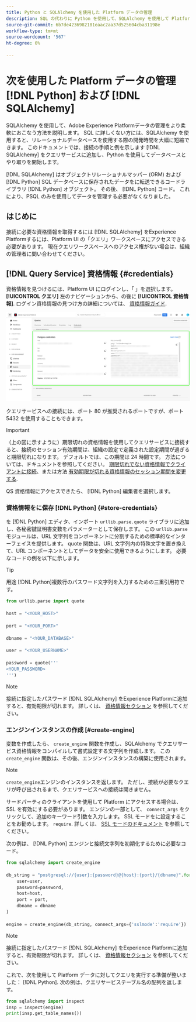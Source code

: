 ```yaml
---
title: Python と SQLAlchemy を使用した Platform データの管理
description: SQL の代わりに Python を使用して、SQLAlchemy を使用して Platform データを管理する方法を説明します。
source-git-commit: 6b7de4236982181eaac2aa37d525604cba31198e
workflow-type: tm+mt
source-wordcount: '567'
ht-degree: 0%

---
```


# 次を使用した Platform データの管理 [!DNL Python] および [!DNL SQLAlchemy]

SQLAlchemy を使用して、Adobe Experience Platformデータの管理をより柔軟におこなう方法を説明します。 SQL に詳しくない方には、SQLAlchemy を使用すると、リレーショナルデータベースを使用する際の開発時間を大幅に短縮できます。 このドキュメントでは、接続の手順と例を示します [!DNL SQLAlchemy] をクエリサービスに追加し、Python を使用してデータベースとやり取りを開始します。

[!DNL SQLAlchemy] はオブジェクトリレーショナルマッパー (ORM) および [!DNL Python] SQL データベースに保存されたデータをに転送できるコードライブラリ [!DNL Python] オブジェクト。 その後、 [!DNL Python] コード。 これにより、PSQL のみを使用してデータを管理する必要がなくなりました。

## はじめに

接続に必要な資格情報を取得するには [!DNL SQLAlchemy] をExperience Platformするには、Platform UI の「クエリ」ワークスペースにアクセスできる必要があります。 現在クエリワークスペースへのアクセス権がない場合は、組織の管理者に問い合わせてください。

## [!DNL Query Service] 資格情報 {#credentials}

資格情報を見つけるには、Platform UI にログインし、「 」を選択します。 **[!UICONTROL クエリ]** 左のナビゲーションから、の後に **[!UICONTROL 資格情報]**. ログイン資格情報の見つけ方の詳細については、 [資格情報ガイド](../ui/credentials.md).

![クエリサービスの資格情報の期限が近づいている「資格情報」タブがハイライト表示されています。](../images/use-cases/credentials.png)

クエリサービスへの接続には、ポート 80 が推奨されるポートですが、ポート 5432 を使用することもできます。

>[!IMPORTANT]
>
>（上の図に示すように）期限切れの資格情報を使用してクエリサービスに接続すると、接続のセッション有効期間は、組織の設定で定義された設定期間が過ぎると期限切れになります。 デフォルトでは、この期間は 24 時間です。 方法については、ドキュメントを参照してください。 [期限切れでない資格情報でクライアントに接続](../ui/credentials.md#non-expiring-credentials)、または方法 [有効期限が切れる資格情報のセッション期間を変更する](../ui/credentials.md#expiring-credentials).

QS 資格情報にアクセスできたら、 [!DNL Python] 編集者を選択します。

### 資格情報をに保存 [!DNL Python] {#store-credentials}

を [!DNL Python] エディタ、インポート `urllib.parse.quote` ライブラリに追加し、各秘密鍵証明書変数をパラメーターとして保存します。 この `urllib.parse` モジュールは、URL 文字列をコンポーネントに分割するための標準的なインターフェイスを提供します。 quote 関数は、URL 文字列内の特殊文字を置き換えて、URL コンポーネントとしてデータを安全に使用できるようにします。 必要なコードの例を以下に示します。

>[!TIP]
>
>用途 [!DNL Python]複数行のパスワード文字列を入力するための三重引用符です。

```python
from urllib.parse import quote

host = "<YOUR_HOST>"

port = "<YOUR_PORT>"

dbname = "<YOUR_DATABASE>"

user = "<YOUR_USERNAME>"

password = quote('''
<YOUR_PASSWORD>
''')
```

>[!NOTE]
>
>接続に指定したパスワード [!DNL SQLAlchemy] をExperience Platformに追加すると、有効期限が切れます。 詳しくは、 [資格情報セクション](#credentials) を参照してください。

### エンジンインスタンスの作成 [#create-engine]

変数を作成したら、 `create_engine` 関数を作成し、SQLAlchemy でクエリサービス資格情報をコンパイルして書式設定する文字列を作成します。 この `create_engine` 関数は、その後、エンジンインスタンスの構築に使用されます。

>[!NOTE]
>
>`create_engine`エンジンのインスタンスを返します。 ただし、接続が必要なクエリが呼び出されるまで、クエリサービスへの接続は開きません。

サードパーティのクライアントを使用して Platform にアクセスする場合は、SSL を有効にする必要があります。 エンジンの一部として、 `connect_args` をクリックして、追加のキーワード引数を入力します。 SSL モードをに設定することをお勧めします。 `require`. 詳しくは、 [SSL モードのドキュメント](../clients/ssl-modes.md) を参照してください。

次の例は、 [!DNL Python] エンジンと接続文字列を初期化するために必要なコード。

```python
from sqlalchemy import create_engine

db_string = "postgresql://{user}:{password}@{host}:{port}/{dbname}".format(
    user=user,
    password=password,
    host=host,
    port = port,
    dbname = dbname
)

engine = create_engine(db_string, connect_args={'sslmode':'require'})
```

>[!NOTE]
>
>接続に指定したパスワード [!DNL SQLAlchemy] をExperience Platformに追加すると、有効期限が切れます。 詳しくは、 [資格情報セクション](#credentials) を参照してください。

これで、次を使用して Platform データに対してクエリを実行する準備が整いました： [!DNL Python]. 次の例は、クエリサービステーブル名の配列を返します。

```python
from sqlalchemy import inspect
insp = inspect(engine)
print(insp.get_table_names())
```
